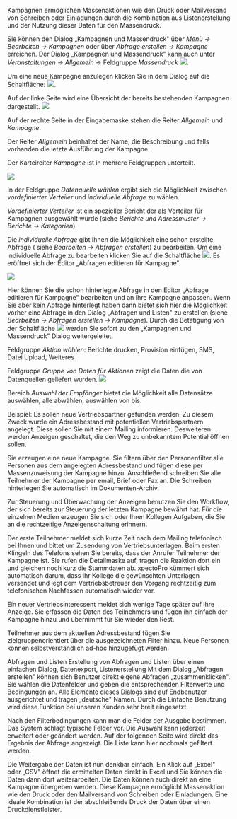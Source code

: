 Kampagnen ermöglichen Massenaktionen wie den Druck oder Mailversand von Schreiben oder Einladungen durch die  Kombination aus  Listenerstellung und der Nutzung dieser Daten für den Massendruck.

Sie können den Dialog „Kampagnen und Massendruck"  über *Menü → Bearbeiten → Kampagnen* oder über *Abfrage erstellen → Kampagne* erreichen. Der Dialog „Kampagnen und Massendruck" kann auch unter *Veranstaltungen → Allgemein* → Feldgruppe *Massendruck*  ![](http://xpecto.github.io/docs/img/img_1435065119358.png).

Um eine neue Kampagne anzulegen klicken Sie in dem Dialog auf die Schaltfläche: ![](http://xpecto.github.io/docs/img/img_1421833044056.png).

Auf der linke Seite wird eine Übersicht der bereits bestehenden Kampagnen dargestellt.
![](http://xpecto.github.io/docs/img/img_1434112012527.png)

Auf der rechte Seite in der Eingabemaske stehen die Reiter *Allgemein* und *Kampagne*.


Der Reiter *Allgemein* beinhaltet der Name,  die Beschreibung und falls vorhanden die letzte Ausführung der Kampagne.

Der Karteireiter *Kampagne* ist in mehrere Feldgruppen unterteilt.

![](http://xpecto.github.io/docs/img/img_1426689870428.png)

In der Feldgruppe *Datenquelle wählen* ergibt sich die Möglichkeit zwischen *vordefinierter Verteiler* und *individuelle Abfrage* zu wählen.

*Vordefinierter Verteiler* ist ein spezieller Bericht der als Verteiler für Kampagnen ausgewählt würde (siehe *Berichte und Adressmuster → Berichte → Kategorien*).


Die *individuelle Abfrage* gibt Ihnen die Möglichkeit eine schon erstellte Abfrage ( siehe *Bearbeiten → Abfragen erstellen*) zu bearbeiten.
Um eine individuelle Abfrage zu bearbeiten klicken Sie auf die Schaltfläche ![](http://xpecto.github.io/docs/img/img_1435065913280.png). Es eröffnet sich der Editor „Abfragen editieren für Kampagne".

![](http://xpecto.github.io/docs/img/img_1433863956586.png)

Hier können Sie die schon hinterlegte Abfrage in den Editor „Abfrage editieren für Kampagne" bearbeiten und an Ihre Kampagne anpassen. 
Wenn Sie aber kein Abfrage  hinterlegt haben dann bietet sich hier die Möglichkeit vorher eine Abfrage in den Dialog „Abfragen und Listen" zu erstellen (siehe *Bearbeiten → Abfragen erstellen → Kampagne*). 
Durch die Betätigung von der Schaltfläche ![](http://xpecto.github.io/docs/img/img_1433864762504.png) werden Sie sofort zu den „Kampagnen und Massendruck" Dialog weitergeleitet.


Feldgruppe *Aktion wählen*:
Berichte drucken, Provision einfügen, SMS, Datei Upload, Weiteres

Feldgruppe  *Gruppe von Daten für Aktionen* zeigt die Daten die von Datenquellen geliefert wurden.
![](http://xpecto.github.io/docs/img/img_1426685469516.png)

Bereich *Auswahl der Empfänger* bietet die Möglichkeit alle Datensätze auswählen, alle abwählen,  auswählen von bis.


Beispiel: 
Es sollen neue Vertriebspartner gefunden werden. Zu diesem Zweck wurde ein Adressbestand mit potentiellen Vertriebspartnern angelegt. Diese sollen Sie mit einem Mailing informieren. Desweiteren werden Anzeigen geschaltet, die den Weg zu unbekanntem Potential öffnen sollen. 

Sie erzeugen eine neue Kampagne. Sie filtern über den Personenfilter alle Personen aus dem angelegten Adressbestand und fügen diese per Massenzuweisung der Kampagne hinzu. Anschließend schreiben Sie alle Teilnehmer der Kampagne per email, Brief oder Fax an. Die Schreiben hinterlegen Sie automatisch im Dokumenten-Archiv.

Zur Steuerung und Überwachung der Anzeigen benutzen Sie den Workflow, der sich bereits zur Steuerung der letzten Kampagne bewährt hat. Für die einzelnen Medien erzeugen Sie sich oder Ihren Kollegen Aufgaben, die Sie an die rechtzeitige Anzeigenschaltung erinnern.

Der erste Teilnehmer meldet sich kurze Zeit nach dem Mailing telefonisch bei Ihnen und bittet um Zusendung von Vertriebsunterlagen. Beim ersten Klingeln des Telefons sehen Sie bereits, dass der Anrufer Teilnehmer der Kampagne ist. Sie rufen die Detailmaske auf, tragen die Reaktion dort ein und gleichen noch kurz die Stammdaten ab.  xpectoPro kümmert sich automatisch darum, dass Ihr Kollege die gewünschten Unterlagen versendet und legt dem Vertriebsbetreuer den Vorgang rechtzeitig zum telefonischen Nachfassen automatisch wieder vor.

Ein neuer Vertriebsinteressent meldet sich wenige Tage später auf Ihre Anzeige. Sie erfassen die Daten des Teilnehmers und fügen ihn einfach der Kampagne hinzu und übernimmt für Sie wieder den Rest.

Teilnehmer aus dem aktuellen Adressbestand fügen Sie zielgruppenorientiert über die ausgezeichneten Filter  hinzu. Neue Personen können selbstverständlich ad-hoc hinzugefügt werden.

Abfragen und Listen
Erstellung von Abfragen und Listen über einen einfachen Dialog, Datenexport, Listenerstellung
Mit dem Dialog „Abfragen erstellen" können sich Benutzer direkt eigene Abfragen „zusammenklicken". Sie wählen die Datenfelder und geben die entsprechenden Filterwerte und Bedingungen an. Alle Elemente dieses Dialogs sind auf Endbenutzer ausgerichtet und tragen „deutsche" Namen. Durch die Einfache Benutzung wird diese Funktion bei unseren Kunden sehr breit eingesetzt. 

Nach den Filterbedingungen kann man die Felder der Ausgabe bestimmen. Das System schlägt typische Felder vor. Die Auswahl kann jederzeit erweitert oder geändert werden. Auf der folgenden Seite wird direkt das Ergebnis der Abfrage angezeigt. Die Liste kann hier nochmals gefiltert werden. 

Die Weitergabe der Daten ist nun denkbar einfach. Ein Klick auf „Excel" oder „CSV" öffnet die ermittelten Daten direkt in Excel und Sie können die Daten dann dort weiterarbeiten.
Die Daten können auch direkt an eine Kampagne übergeben werden. Diese Kampagne ermöglicht Massenaktion wie den Druck oder den Mailversand von Schreiben oder Einladungen. 
Eine ideale Kombination ist der abschleißende Druck der Daten über einen Druckdienstleister.

